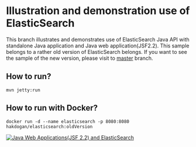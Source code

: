 Illustration and demonstration use of ElasticSearch
===================================================

This branch illustrates and demonstrates use of ElasticSearch Java API with standalone Java application and Java web application(JSF2.2). This sample belongs to a rather old version of ElasticSearch belongs. If you want to see the sample of the new version, please visit to [master](https://github.com/hakdogan/ElasticSearch/tree/master) branch.

## How to run?
```
mvn jetty:run
```

## How to run with Docker?
```
docker run -d --name elasticsearch -p 8080:8080 hakdogan/elasticsearch:oldVersion
```

[![Java Web Applications(JSF 2.2) and ElasticSearch](https://img.youtube.com/vi/O16KK1xae5Y/0.jpg)](https://www.youtube.com/watch?v=O16KK1xae5Y)
